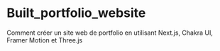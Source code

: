 # Built_portfolio_website
Comment créer un site web de portfolio en utilisant Next.js, Chakra UI, Framer Motion et Three.js
